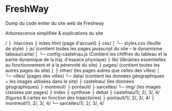 # FreshWay
Dump du code entier du site web de Freshway

Arborescence simplifiée & explications du site

/
├ .htaccess
├ index.html (page d'accueil)
├ css/
│  └─ styles.css (feuille de style)
├ js/ (contient toutes les pages javascript du site – le dynamisme tabeau/carte)
│  └─ config-castelnau.js (Contient les chiffres du tableau et la partie dynamique de la traj. d'espace physique)
├ lib/ (librairies essentielles au fonctionnement et à la pérennité du site)
├ pages/ (contient toutes les autres pages du site)
│  ├ other/ (les pages autres que celles des villes)
│  └─ villes/ (pages des villes)
└─ data/ (contient les données géographiques + les images utilisées dans le site)
   ├ castelnau/ (les données géographiques)
   ├ montreuil/
   ├ pontault/
   ├ sarcelles/
   └─ img/ (les images classées par pages)
      ├ index
      ├ synthese
      ├ debat
      ├ castelnau/1/, 2/, 3/, 4/ (figures & cartes en fonction des trajectoires)
      ├ pontault/1/, 2/, 3/, 4/
      ├ montreuil/1/, 2/, 3/, 4/
      └─ sarcelles/1/, 2/, 3/, 4/
